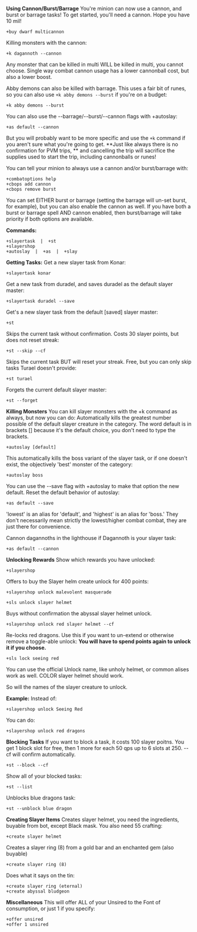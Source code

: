 **__Using Cannon/Burst/Barrage__**
You're minion can now use a cannon, and burst or barrage tasks!
To get started, you'll need a cannon. Hope you have 10 mil!
```
+buy dwarf multicannon
```
Killing monsters with the cannon:
```
+k dagannoth --cannon
```
Any monster that can be killed in multi WILL be killed in multi, you cannot choose. Single way combat cannon usage has a lower cannonball cost, but also a lower boost.

Abby demons can also be killed with barrage. This uses a fair bit of runes, so you can also use `+k abby demons --burst` if you're on a budget:
```
+k abby demons --burst
```
You can also use the --barrage/--burst/--cannon flags with +autoslay:
```
+as default --cannon
``` 
But you will probably want to be more specific and use the `+k` command if you aren't sure what you're going to get. 
**Just like always there is no confirmation for PVM trips, **
and cancelling the trip will sacrifice the supplies used to start the trip, including cannonballs or runes!

You can tell your minion to always use a cannon and/or burst/barrage with:
```
+combatoptions help
+cbops add cannon 
+cbops remove burst
```
You can set EITHER burst or barrage (setting the barrage will un-set burst, for example), but you can also enable the cannon as well.
If you have both a burst or barrage spell AND cannon enabled, then burst/barrage will take priority if both options are available.

**__Commands:__**
```
+slayertask  |  +st
+slayershop
+autoslay  |  +as  |  +slay
```

**__Getting Tasks:__**
Get a new slayer task from Konar:
```
+slayertask konar
```
Get a new task from duradel, and saves duradel as the default slayer master:
```
+slayertask duradel --save
```
Get's a new slayer task from the default [saved] slayer master:
```
+st
```
Skips the current task without confirmation. Costs 30 slayer points, but does not reset streak:
```
+st --skip --cf
```
Skips the current task BUT will reset your streak. Free, but you can only skip tasks Turael doesn't provide:
```
+st turael
```
Forgets the current default slayer master:
```
+st --forget
```

**__Killing Monsters__**
You can kill slayer monsters with the +k command as always, but now you can do:
Automatically kills the greatest number possible of the default slayer creature in the category. 
The word default is in brackets [] because it's the default choice, you don't need to type the brackets.
```
+autoslay [default]
```
This automatically kills the boss variant of the slayer task, or if one doesn't exist, the objectively 'best' monster of the category:
```
+autoslay boss
```
You can use the --save flag with +autoslay to make that option the new default.
Reset the default behavior of autoslay:
```
+as default --save
```
'lowest' is an alias for 'default', and 'highest' is an alias for 'boss.' They don't necessarily mean strictly the lowest/higher combat combat, they are just there for convenience.

Cannon dagannoths in the lighthouse if Dagannoth is your slayer task:
```
+as default --cannon
```

**__Unlocking Rewards__**
Show which rewards you have unlocked:
```
+slayershop
```
Offers to buy the Slayer helm create unlock for 400 points:
```
+slayershop unlock malevolent masquerade
```
```
+sls unlock slayer helmet
```
Buys without confirmation the abyssal slayer helmet unlock.
```
+slayershop unlock red slayer helmet --cf
```
Re-locks red dragons. Use this if you want to un-extend or otherwise remove a toggle-able unlock:
**You will have to spend points again to unlock it if you choose.** 
```
+sls lock seeing red
```
You can use the official Unlock name, like unholy helmet, or common alises work as well.
COLOR slayer helmet should work. 

So will the names of the slayer creature to unlock.

**__Example:__**
Instead of:
```
+slayershop unlock Seeing Red
```
You can do:
```
+slayershop unlock red dragons
```
         
**__Blocking Tasks__**
If you want to block a task, it costs 100 slayer poitns.
You get 1 block slot for free, then 1 more for each 50 qps up to 6 slots at 250.
--cf will confirm automatically.
```
+st --block --cf
```
Show all of your blocked tasks:
```
+st --list
```
Unblocks blue dragons task:
```
+st --unblock blue dragon
```

**__Creating Slayer Items__**
Creates slayer helmet, you need the ingredients, buyable from bot, except Black mask.
You also need 55 crafting:
```
+create slayer helmet
```
Creates a slayer ring (8) from a gold bar and an enchanted gem (also buyable)
```
+create slayer ring (8)
```
Does what it says on the tin:
```
+create slayer ring (eternal)
+create abyssal bludgeon
```

**__Miscellaneous__**
This will offer ALL of your Unsired to the Font of consumption, or just 1 if you specify:
```
+offer unsired
+offer 1 unsired
```
